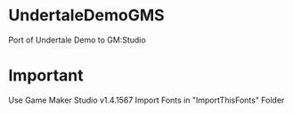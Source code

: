 # UndertaleDemoGMS
Port of Undertale Demo to GM:Studio
# Important
Use Game Maker Studio v1.4.1567
Import Fonts in "ImportThisFonts" Folder
